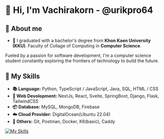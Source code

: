 # 👋 Hi, I'm Vachirakorn - @urikpro64

## 🙋 About me
- 🏩 I graduated with a bachelor's degree from  **Khon Kaen University (KKU)**. Faculty of Collage of Computing in **Computer Science**.

Fueled by a passion for software development, I'm a computer science student constantly exploring the frontiers of technology to build the future.

## 🔧 My Skills
- **📚 Language:** Python, TypeScript / JavaScript, Java, SQL, HTML / CSS  
- **📄 Web Devolopment:** NextJs, React, Svelte, SpringBoot, Django, Flask, TailwindCSS
- **📦 Database:** MySQL, MongoDB, Firebase
- **☁️ Cloud Provider:** DigitalOcean(Ubuntu 22.04)
- **🔧 Others:** Git, Postman, Docker, K6(basic), Caddy

[![My Skills](https://skillicons.dev/icons?i=py,ts,js,java,mysql,html,css,react,svelte,spring,django,flask,tailwind,mongo,firebase)](https://skillicons.dev)
